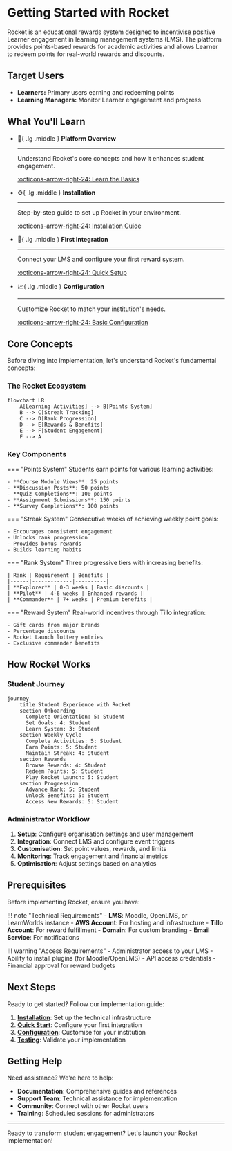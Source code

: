 # Getting Started with Rocket

Rocket is an educational rewards system designed to incentivise positive Learner engagement in learning management systems (LMS). The platform provides points-based rewards for academic activities and allows Learner to redeem points for real-world rewards and discounts. 

## Target Users
- **Learners:** Primary users earning and redeeming points 
- **Learning Managers:** Monitor Learner engagement and progress 

## What You'll Learn

<div class="grid cards" markdown>

-   :rocket:{ .lg .middle } **Platform Overview**

    ---

    Understand Rocket's core concepts and how it enhances student engagement.

    [:octicons-arrow-right-24: Learn the Basics](#core-concepts)

-   :gear:{ .lg .middle } **Installation**

    ---

    Step-by-step guide to set up Rocket in your environment.

    [:octicons-arrow-right-24: Installation Guide](installation.md)

-   :electric_plug:{ .lg .middle } **First Integration**

    ---

    Connect your LMS and configure your first reward system.

    [:octicons-arrow-right-24: Quick Setup](quick-start.md)

-   :chart_with_upwards_trend:{ .lg .middle } **Configuration**

    ---

    Customize Rocket to match your institution's needs.

    [:octicons-arrow-right-24: Basic Configuration](configuration.md)

</div>

## Core Concepts

Before diving into implementation, let's understand Rocket's fundamental concepts:

### The Rocket Ecosystem

```mermaid
flowchart LR
    A[Learning Activities] --> B[Points System]
    B --> C[Streak Tracking]
    C --> D[Rank Progression]
    D --> E[Rewards & Benefits]
    E --> F[Student Engagement]
    F --> A
```

### Key Components

=== "Points System"
    Students earn points for various learning activities:
    
    - **Course Module Views**: 25 points
    - **Discussion Posts**: 50 points
    - **Quiz Completions**: 100 points
    - **Assignment Submissions**: 150 points
    - **Survey Completions**: 100 points

=== "Streak System"
    Consecutive weeks of achieving weekly point goals:
    
    - Encourages consistent engagement
    - Unlocks rank progression
    - Provides bonus rewards
    - Builds learning habits

=== "Rank System"
    Three progressive tiers with increasing benefits:
    
    | Rank | Requirement | Benefits |
    |------|-------------|----------|
    | **Explorer** | 0-3 weeks | Basic discounts |
    | **Pilot** | 4-6 weeks | Enhanced rewards |
    | **Commander** | 7+ weeks | Premium benefits |

=== "Reward System"
    Real-world incentives through Tillo integration:
    
    - Gift cards from major brands
    - Percentage discounts
    - Rocket Launch lottery entries
    - Exclusive commander benefits

## How Rocket Works

### Student Journey

```mermaid
journey
    title Student Experience with Rocket
    section Onboarding
      Complete Orientation: 5: Student
      Set Goals: 4: Student
      Learn System: 3: Student
    section Weekly Cycle
      Complete Activities: 5: Student
      Earn Points: 5: Student
      Maintain Streak: 4: Student
    section Rewards
      Browse Rewards: 4: Student
      Redeem Points: 5: Student
      Play Rocket Launch: 5: Student
    section Progression
      Advance Rank: 5: Student
      Unlock Benefits: 5: Student
      Access New Rewards: 5: Student
```

### Administrator Workflow

1. **Setup**: Configure organisation settings and user management
2. **Integration**: Connect LMS and configure event triggers
3. **Customisation**: Set point values, rewards, and limits
4. **Monitoring**: Track engagement and financial metrics
5. **Optimisation**: Adjust settings based on analytics

## Prerequisites

Before implementing Rocket, ensure you have:

!!! note "Technical Requirements"
    - **LMS**: Moodle, OpenLMS, or LearnWorlds instance
    - **AWS Account**: For hosting and infrastructure
    - **Tillo Account**: For reward fulfillment
    - **Domain**: For custom branding
    - **Email Service**: For notifications

!!! warning "Access Requirements"
    - Administrator access to your LMS
    - Ability to install plugins (for Moodle/OpenLMS)
    - API access credentials
    - Financial approval for reward budgets

## Next Steps

Ready to get started? Follow our implementation guide:

1. **[Installation](installation.md)**: Set up the technical infrastructure
2. **[Quick Start](quick-start.md)**: Configure your first integration
3. **[Configuration](configuration.md)**: Customise for your institution
4. **[Testing](testing.md)**: Validate your implementation

## Getting Help

Need assistance? We're here to help:

- **Documentation**: Comprehensive guides and references
- **Support Team**: Technical assistance for implementation
- **Community**: Connect with other Rocket users
- **Training**: Scheduled sessions for administrators

---

Ready to transform student engagement? Let's launch your Rocket implementation!